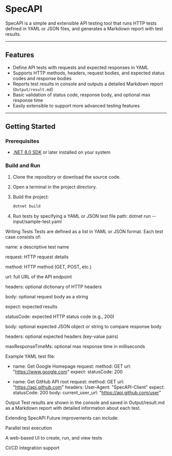 # SpecAPI

SpecAPI is a simple and extensible API testing tool that runs HTTP tests defined in YAML or JSON files, and generates a Markdown report with test results.

---

## Features

- Define API tests with requests and expected responses in YAML
- Supports HTTP methods, headers, request bodies, and expected status codes and response bodies
- Reports test results in console and outputs a detailed Markdown report (`Output/result.md`)
- Basic validation of status code, response body, and optional max response time
- Easily extensible to support more advanced testing features

---

## Getting Started

### Prerequisites

- [.NET 8.0 SDK](https://dotnet.microsoft.com/en-us/download/dotnet/8.0) or later installed on your system

### Build and Run

1. Clone the repository or download the source code.

2. Open a terminal in the project directory.

3. Build the project:

   ```bash
   dotnet build

4. Run tests by specifying a YAML or JSON test file path:
	dotnet run -- input/sample-test.yaml

Writing Tests
Tests are defined as a list in YAML or JSON format. Each test case consists of:

name: a descriptive test name

request: HTTP request details

method: HTTP method (GET, POST, etc.)

url: full URL of the API endpoint

headers: optional dictionary of HTTP headers

body: optional request body as a string

expect: expected results

statusCode: expected HTTP status code (e.g., 200)

body: optional expected JSON object or string to compare response body

headers: optional expected headers (key-value pairs)

maxResponseTimeMs: optional max response time in milliseconds

Example YAML test file:
- name: Get Google Homepage
  request:
    method: GET
    url: "https://www.google.com"
  expect:
    statusCode: 200

- name: Get GitHub API root
  request:
    method: GET
    url: "https://api.github.com"
    headers:
      User-Agent: "SpecAPI-Client"
  expect:
    statusCode: 200
    body:
      current_user_url: "https://api.github.com/user"

Output
Test results are shown in the console and saved in Output/result.md as a Markdown report with detailed information about each test.

Extending SpecAPI
Future improvements can include:

Parallel test execution

A web-based UI to create, run, and view tests

CI/CD integration support
